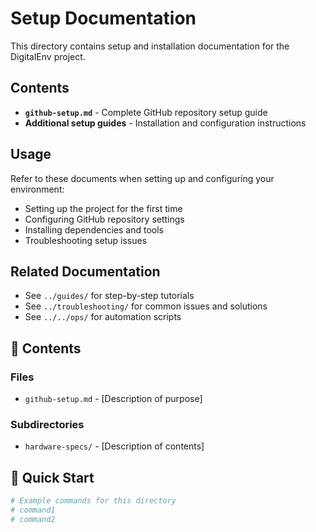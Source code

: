 # Setup Documentation

This directory contains setup and installation documentation for the DigitalEnv project.

## Contents

- **`github-setup.md`** - Complete GitHub repository setup guide
- **Additional setup guides** - Installation and configuration instructions

## Usage

Refer to these documents when setting up and configuring your environment:

- Setting up the project for the first time
- Configuring GitHub repository settings
- Installing dependencies and tools
- Troubleshooting setup issues

## Related Documentation

- See `../guides/` for step-by-step tutorials
- See `../troubleshooting/` for common issues and solutions
- See `../../ops/` for automation scripts

## 📁 Contents

### **Files**
- `github-setup.md` - [Description of purpose]

### **Subdirectories**
- `hardware-specs/` - [Description of contents]

## 🚀 Quick Start

```bash
# Example commands for this directory
# command1
# command2
```
